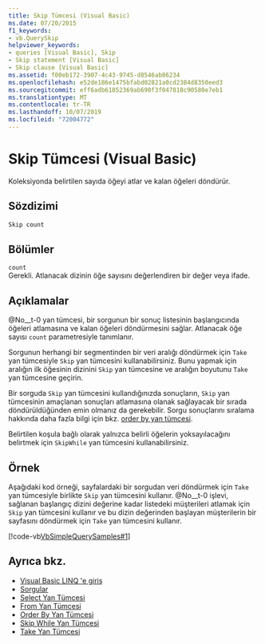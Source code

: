 ```yaml
---
title: Skip Tümcesi (Visual Basic)
ms.date: 07/20/2015
f1_keywords:
- vb.QuerySkip
helpviewer_keywords:
- queries [Visual Basic], Skip
- Skip statement [Visual Basic]
- Skip clause [Visual Basic]
ms.assetid: f00eb172-3907-4c43-9745-d8546ab86234
ms.openlocfilehash: e52de186e1475bfabd02821a0cd2384d8350eed3
ms.sourcegitcommit: eff6adb61852369ab690f3f047818c90580e7eb1
ms.translationtype: MT
ms.contentlocale: tr-TR
ms.lasthandoff: 10/07/2019
ms.locfileid: "72004772"
---
```

# <a name="skip-clause-visual-basic"></a>Skip Tümcesi (Visual Basic)
Koleksiyonda belirtilen sayıda öğeyi atlar ve kalan öğeleri döndürür.  
  
## <a name="syntax"></a>Sözdizimi  
  
```vb  
Skip count  
```  
  
## <a name="parts"></a>Bölümler  
 `count`  
 Gerekli. Atlanacak dizinin öğe sayısını değerlendiren bir değer veya ifade.  
  
## <a name="remarks"></a>Açıklamalar  
 @No__t-0 yan tümcesi, bir sorgunun bir sonuç listesinin başlangıcında öğeleri atlamasına ve kalan öğeleri döndürmesini sağlar. Atlanacak öğe sayısı `count` parametresiyle tanımlanır.  
  
 Sorgunun herhangi bir segmentinden bir veri aralığı döndürmek için `Take` yan tümcesiyle `Skip` yan tümcesini kullanabilirsiniz. Bunu yapmak için aralığın ilk öğesinin dizinini `Skip` yan tümcesine ve aralığın boyutunu `Take` yan tümcesine geçirin.  
  
 Bir sorguda `Skip` yan tümcesini kullandığınızda sonuçların, `Skip` yan tümcesinin amaçlanan sonuçları atlamasına olanak sağlayacak bir sırada döndürüldüğünden emin olmanız da gerekebilir. Sorgu sonuçlarını sıralama hakkında daha fazla bilgi için bkz. [order by yan tümcesi](../../../visual-basic/language-reference/queries/order-by-clause.md).  
  
 Belirtilen koşula bağlı olarak yalnızca belirli öğelerin yoksayılacağını belirtmek için `SkipWhile` yan tümcesini kullanabilirsiniz.  
  
## <a name="example"></a>Örnek  
 Aşağıdaki kod örneği, sayfalardaki bir sorgudan veri döndürmek için `Take` yan tümcesiyle birlikte `Skip` yan tümcesini kullanır. @No__t-0 işlevi, sağlanan başlangıç dizini değerine kadar listedeki müşterileri atlamak için `Skip` yan tümcesini kullanır ve bu dizin değerinden başlayan müşterilerin bir sayfasını döndürmek için `Take` yan tümcesini kullanır.  
  
 [!code-vb[VbSimpleQuerySamples#1](~/samples/snippets/visualbasic/VS_Snippets_VBCSharp/VbSimpleQuerySamples/VB/QuerySamples1.vb#1)]  
  
## <a name="see-also"></a>Ayrıca bkz.

- [Visual Basic LINQ 'e giriş](../../../visual-basic/programming-guide/language-features/linq/introduction-to-linq.md)
- [Sorgular](../../../visual-basic/language-reference/queries/index.md)
- [Select Yan Tümcesi](../../../visual-basic/language-reference/queries/select-clause.md)
- [From Yan Tümcesi](../../../visual-basic/language-reference/queries/from-clause.md)
- [Order By Yan Tümcesi](../../../visual-basic/language-reference/queries/order-by-clause.md)
- [Skip While Yan Tümcesi](../../../visual-basic/language-reference/queries/skip-while-clause.md)
- [Take Yan Tümcesi](../../../visual-basic/language-reference/queries/take-clause.md)
